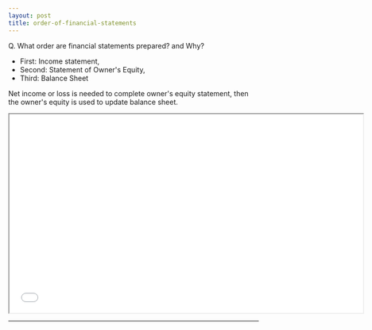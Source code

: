 ```yaml
---
layout: post
title: order-of-financial-statements
---
```


Q. What order are financial statements prepared? and Why?

- First: Income statement,    
- Second: Statement of Owner's Equity,   
- Third: Balance Sheet  

Net income or loss is needed to complete owner's equity statement, then the owner's equity is used to update balance sheet.

<div class="pdf-container">
    <iframe src="/assets/misc/9.col.balance.worksheet.pdf" title="9-column-worksheet" height="400" width="712" allowfullscreen="true">
    </iframe>
</div>

---
